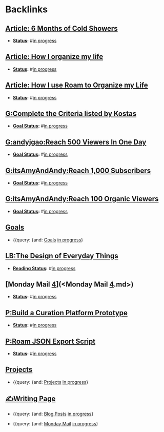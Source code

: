 
# Backlinks
## [Article: 6 Months of Cold Showers](<Article: 6 Months of Cold Showers.md>)
- **[Status](<Status.md>):** #[in progress](<in progress.md>)

## [Article: How I organize my life](<Article: How I organize my life.md>)
- **[Status](<Status.md>):** #[in progress](<in progress.md>)

## [Article: How I use Roam to Organize my Life](<Article: How I use Roam to Organize my Life.md>)
- **[Status](<Status.md>):** #[in progress](<in progress.md>)

## [G:Complete the Criteria listed by Kostas](<G:Complete the Criteria listed by Kostas.md>)
- **[Goal Status](<Goal Status.md>):** #[in progress](<in progress.md>)

## [G:andyjgao:Reach 500 Viewers In One Day](<G:andyjgao:Reach 500 Viewers In One Day.md>)
- **[Goal Status](<Goal Status.md>):** #[in progress](<in progress.md>)

## [G:itsAmyAndAndy:Reach 1,000 Subscribers](<G:itsAmyAndAndy:Reach 1,000 Subscribers.md>)
- **[Goal Status](<Goal Status.md>):** #[in progress](<in progress.md>)

## [G:itsAmyAndAndy:Reach 100 Organic Viewers](<G:itsAmyAndAndy:Reach 100 Organic Viewers.md>)
- **[Goal Status](<Goal Status.md>):** #[in progress](<in progress.md>)

## [Goals](<Goals.md>)
- {{query: {and: [Goals](<Goals.md>) [in progress](<in progress.md>)}

## [LB:The Design of Everyday Things](<LB:The Design of Everyday Things.md>)
- **[Reading Status](<Reading Status.md>):** #[in progress](<in progress.md>)

## [Monday Mail [4](<4.md>)](<Monday Mail [4](<4.md>).md>)
- **[Status](<Status.md>):** #[in progress](<in progress.md>)

## [P:Build a Curation Platform Prototype](<P:Build a Curation Platform Prototype.md>)
- **[Status](<Status.md>):** #[in progress](<in progress.md>)

## [P:Roam JSON Export Script](<P:Roam JSON Export Script.md>)
- **[Status](<Status.md>):** #[in progress](<in progress.md>)

## [Projects](<Projects.md>)
- {{query: {and: [Projects](<Projects.md>) [in progress](<in progress.md>)}

## [✍Writing Page](<✍Writing Page.md>)
- {{query: {and: [Blog Posts](<Blog Posts.md>) [in progress](<in progress.md>)}

- {{query: {and: [Monday Mail](<Monday Mail.md>) [in progress](<in progress.md>)}

